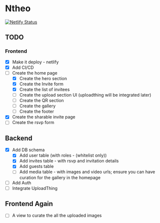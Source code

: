 # Ntheo

[![Netlify Status](https://api.netlify.com/api/v1/badges/69bed028-1f29-42d8-84c0-83f1a98b1c98/deploy-status)](https://app.netlify.com/projects/ntheo/deploys)

## TODO

### Frontend

- [x] Make it deploy - netlify
- [x] Add CI/CD
- [ ] Create the home page
  - [x] Create the hero section
  - [x] Create the Invite form
  - [x] Create the list of invitees
  - [ ] Create the upload section UI (uploadthing will be integrated later)
  - [ ] Create the QR section
  - [ ] Create the gallery
  - [ ] Create the footer
- [x] Create the sharable invite page
- [ ] Create the rsvp form

## Backend

- [x] Add DB schema
  - [x] Add user table (with roles - (whitelist only))
  - [x] Add invites table - with rsvp and invitation details
  - [x] Add guests table
  - [ ] Add media table - with images and video urls; ensure you can have curation for the gallery in the homepage
- [ ] Add Auth
- [ ] Integrate UploadThing

## Frontend Again

- [ ] A view to curate the all the uploaded images
